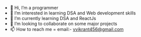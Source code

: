 - 👋 Hi, I’m a programmer
- 👀 I’m interested in learning DSA and Web development skills
- 🌱 I’m currently learning DSA and ReactJs
- 💞️ I’m looking to collaborate on some major projects
- 📫 How to reach me =  email:- vvikrant456@gmail.com

<!---
vikrantv476/vikrantv476 is a ✨ special ✨ repository because its `README.md` (this file) appears on your GitHub profile.
You can click the Preview link to take a look at your changes.
--->
